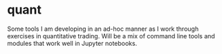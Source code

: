 # quant

Some tools I am developing in an ad-hoc manner as I work through exercises in quantitative trading. 
Will be a mix of command line tools and modules that work well in Jupyter notebooks.

